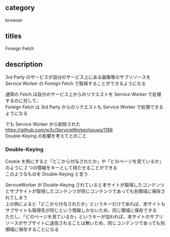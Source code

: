 ## category

browser

## titles

Foreign Fetch

## description

3rd Party のサービスが自分のサービス上にある画像等のサブリソースを  
Service Worker の Foreign Fetch で取得することができるようになる

通常の Fetch は自分のサービス上からのリクエストを Service Worker で処理するのに対して、  
Foreign Fetch は 3rd Party からのリクエストも Service Worker で処理できるようになる

でも Service Worker から削除された  
https://github.com/w3c/ServiceWorker/issues/1188  
Double-Keying の影響を考えてとのこと

### Double-Keying

Cookie を例にすると「どこから付与されたか」や「どのページを見ているか」のように 2 つの情報をキーとして持たせることができる  
このようなものを Double-Keying と言う

ServiceWorker が Double-Keying されていると本サイトが取得したコンテンツとサブサイトが取得したコンテンツが同じコンテンツであっても別領域に保存されてしまう  
上の例によると「どこから付与されたか」というキーだけであれば、本サイトもサブサイトも取得先が同じという情報しかないため、同じ領域に保存できる  
ただし、「どのページを見ているか」というキーが加われば、本サイトのサブリソースがサブサイトに送信されることは無いため、同じコンテンツであっても別領域に保存することになる
